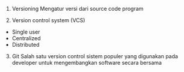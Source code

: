 1. Versioning 
Mengatur versi dari source code program

2. Version control system (VCS)
- Single user
- Centralized
- Distributed

3. Git
Salah satu version control sistem populer yang digunakan pada developer untuk mengembangkan software secara bersama